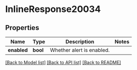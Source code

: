# InlineResponse20034

## Properties
Name | Type | Description | Notes
------------ | ------------- | ------------- | -------------
**enabled** | **bool** | Whether alert is enabled. | 

[[Back to Model list]](../../README.md#documentation-for-models) [[Back to API list]](../../README.md#documentation-for-api-endpoints) [[Back to README]](../../README.md)

